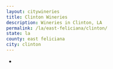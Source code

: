 ```yaml
---
layout: citywineries
title: Clinton Wineries
description: Wineries in Clinton, LA
permalink: /la/east-feliciana/clinton/
state: la
county: east feliciana
city: clinton
---
```

-
